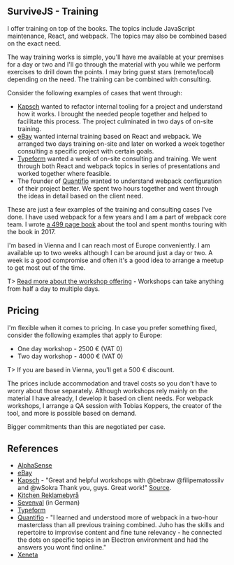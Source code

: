## SurviveJS - Training

I offer training on top of the books. The topics include JavaScript maintenance, React, and webpack. The topics may also be combined based on the exact need.

The way training works is simple, you'll have me available at your premises for a day or two and I'll go through the material with you while we perform exercises to drill down the points. I may bring guest stars (remote/local) depending on the need. The training can be combined with consulting.

Consider the following examples of cases that went through:

* [Kapsch](http://www.kapsch.net/) wanted to refactor internal tooling for a project and understand how it works. I brought the needed people together and helped to facilitate this process. The project culminated in two days of on-site training.
* [eBay](https://www.ebay.de/) wanted internal training based on React and webpack. We arranged two days training on-site and later on worked a week together consulting a specific project with certain goals.
* [Typeform](https://www.typeform.com/) wanted a week of on-site consulting and training. We went through both React and webpack topics in series of presentations and worked together where feasible.
* The founder of [Quantifio](http://www.quantifio.no/) wanted to understand webpack configuration of their project better. We spent two hours together and went through the ideas in detail based on the client need.

These are just a few examples of the training and consulting cases I've done. I have used webpack for a few years and I am a part of webpack core team. I wrote [a 499 page book](https://www.amazon.com/dp/9526868803) about the tool and spent months touring with the book in 2017.

I'm based in Vienna and I can reach most of Europe conveniently. I am available up to two weeks although I can be around just a day or two. A week is a good compromise and often it's a good idea to arrange a meetup to get most out of the time.

T> [Read more about the workshop offering](/workshop/) - Workshops can take anything from half a day to multiple days.

## Pricing

I'm flexible when it comes to pricing. In case you prefer something fixed, consider the following examples that apply to Europe:

* One day workshop - 2500 € (VAT 0)
* Two day workshop - 4000 € (VAT 0)

T> If you are based in Vienna, you'll get a 500 € discount.

The prices include accommodation and travel costs so you don't have to worry about those separately. Although workshops rely mainly on the material I have already, I develop it based on client needs. For webpack workshops, I arrange a QA session with Tobias Koppers, the creator of the tool, and more is possible based on demand.

Bigger commitments than this are negotiated per case.

## References

* [AlphaSense](https://www.alpha-sense.com/)
* [eBay](https://www.ebay.de/)
* [Kapsch](http://www.kapsch.net/) - "Great and helpful workshops with @bebraw @filipematossilv and @wSokra Thank you, guys. Great work!" [Source](https://twitter.com/aalbericio/status/935574136528818177).
* [Kitchen Reklamebyrå](http://www.kitchen.no/)
* [Sevenval](https://www.sevenval.com/blog/5093/webpack-master-ein-kurzer-ruckblick-auf-unseren-workshop-mit-bebraw/) (in German)
* [Typeform](https://www.typeform.com/)
* [Quantifio](http://www.quantifio.no/) - "I learned and understood more of webpack in a two-hour masterclass than all previous training combined. Juho has the skills and repertoire to improvise content and fine tune relevancy - he connected the dots on specific topics in an Electron environment and had the answers you wont find online."
* [Xeneta](https://www.xeneta.com/)
